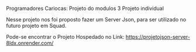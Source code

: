 Programadores Cariocas: Projeto do modulos 3 
Projeto individual

Nesse projeto nos foi proposto fazer um Server Json, para ser utilizado no futuro projeto em Squad.

Pode-se encontrar o Projeto Hospedado no Link: https://projetojson-server-8ldx.onrender.com/
